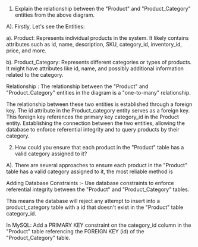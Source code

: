 1. Explain the relationship between the "Product" and "Product_Category" entities from the above diagram.

A). 
Firstly, Let's see the Entities:

a). Product:
     Represents individual products in the system. It likely contains attributes such as id, name, description, SKU, category_id, inventory_id, price, and more.
     
b). Product_Category:
     Represents different categories or types of products. It might have attributes like id, name, and possibly additional information related to the category.
	 
	 
 Relationship : The relationship between the "Product" and "Product_Category" entities in the diagram is a "one-to-many" relationship.

The relationship between these two entities is established through a foreign key.
The id attribute in the Product_category entity serves as a foreign key.
This foreign key references the primary key category_id in the Product entity.
Establishing the connection between the two entities, allowing the database to enforce referential integrity and to query products by their category.





2. How could you ensure that each product in the "Product" table has a valid category assigned to it?

A).
There are several approaches to ensure each product in the "Product" table has a valid category assigned to it, the most reliable method is

Adding Database Constraints   :- Use database constraints to enforce referential integrity between the "Product" and "Product_Category" tables.

This means the database will reject any attempt to insert into a product_category table with a id that doesn't exist in the "Product" table category_id.

In MySQL: 
         Add a PRIMARY KEY constraint on the category_id column in the "Product" table referencing the FOREIGN KEY (id) of the "Product_Category" table.


